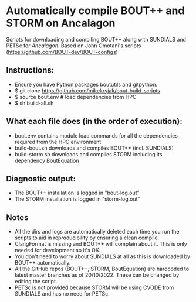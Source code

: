 # Automatically compile BOUT++ and STORM on Ancalagon

Scripts for downloading and compiling BOUT++ along with SUNDIALS and PETSc for *Ancalagon*.
Based on John Omotani's scripts (https://github.com/BOUT-dev/BOUT-configs)

## Instructions:
- Ensure you have Python packages boututils and gitpython. 
- $ git clone https://github.com/mikekryjak/bout-build-scripts
- $ source bout.env # load dependencies from HPC  
- $ sh build-all.sh

## What each file does (in the order of execution):
- bout.env contains module load commands for all the dependencies required from the HPC environment
- build-bout.sh downloads and compiles BOUT++ (incl. SUNDIALS)
- build-storm.sh downloads and compiles STORM including its dependency BoutEquation

## Diagnostic output:
- The BOUT++ installation is logged in "bout-log.out"
- The STORM installation is logged in "storm-log.out"

## Notes
- All the dirs and logs are automatically deleted each time you run the scripts to aid in reproducibility by ensuring a clean compile.
- ClangFormat is missing and BOUT++ will complain about it. This is only needed for development so it's OK.
- You don't need to worry about SUNDIALS at all as this is downloaded by BOUT++ automatically.
- All the GitHub repos (BOUT++, STORM, BoutEquation) are hardcoded to latest master branches as of 20/10/2022. These can be changed by editing the script.
- PETSc is not provided because STORM will be using CVODE from SUNDIALS and has no need for PETSc.